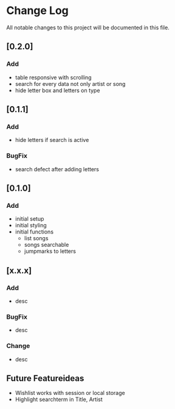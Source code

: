 # Change Log

All notable changes to this project will be documented in this file.

<!-- Check [Keep a Changelog](http://keepachangelog.com/) for recommendations on how to structure this file. -->

## [0.2.0]

### Add

-   table responsive with scrolling
-   search for every data not only artist or song
-   hide letter box and letters on type

## [0.1.1]

### Add

-   hide letters if search is active

### BugFix

-   search defect after adding letters

## [0.1.0]

### Add

-   initial setup
-   initial styling
-   initial functions
    -   list songs
    -   songs searchable
    -   jumpmarks to letters

## [x.x.x]

### Add

-   desc

### BugFix

-   desc

### Change

-   desc

## Future Featureideas

-   Wishlist works with session or local storage
-   Highlight searchterm in Title, Artist
